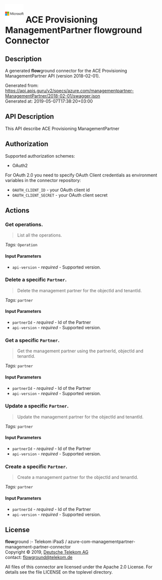 # ![LOGO](logo.png) ACE Provisioning ManagementPartner **flow**ground Connector

## Description

A generated **flow**ground connector for the ACE Provisioning ManagementPartner API (version 2018-02-01).

Generated from: https://api.apis.guru/v2/specs/azure.com/managementpartner-ManagementPartner/2018-02-01/swagger.json<br/>
Generated at: 2019-05-07T17:38:20+03:00

## API Description

This API describe ACE Provisioning ManagementPartner

## Authorization

Supported authorization schemes:
- OAuth2

For OAuth 2.0 you need to specify OAuth Client credentials as environment variables in the connector repository:
* `OAUTH_CLIENT_ID` - your OAuth client id
* `OAUTH_CLIENT_SECRET` - your OAuth client secret

## Actions

### Get operations.

> List all the operations.

*Tags:* `Operation`

#### Input Parameters
* `api-version` - _required_ - Supported version.

### Delete a specific `Partner`.

> Delete the management partner for the objectId and tenantId.

*Tags:* `partner`

#### Input Parameters
* `partnerId` - _required_ - Id of the Partner
* `api-version` - _required_ - Supported version.

### Get a specific `Partner`.

> Get the management partner using the partnerId, objectId and tenantId.

*Tags:* `partner`

#### Input Parameters
* `partnerId` - _required_ - Id of the Partner
* `api-version` - _required_ - Supported version.

### Update a specific `Partner`.

> Update the management partner for the objectId and tenantId.

*Tags:* `partner`

#### Input Parameters
* `partnerId` - _required_ - Id of the Partner
* `api-version` - _required_ - Supported version.

### Create a specific `Partner`.

> Create a management partner for the objectId and tenantId.

*Tags:* `partner`

#### Input Parameters
* `partnerId` - _required_ - Id of the Partner
* `api-version` - _required_ - Supported version.

## License

**flow**ground :- Telekom iPaaS / azure-com-managementpartner-management-partner-connector<br/>
Copyright © 2019, [Deutsche Telekom AG](https://www.telekom.de)<br/>
contact: flowground@telekom.de

All files of this connector are licensed under the Apache 2.0 License. For details
see the file LICENSE on the toplevel directory.
